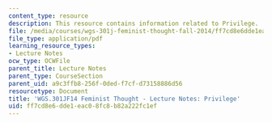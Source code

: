 ```yaml
---
content_type: resource
description: This resource contains information related to Privilege.
file: /media/courses/wgs-301j-feminist-thought-fall-2014/ff7cd8e6dde1eac08fc8b82a222fc1ef_MITWGS_301JF14_Sess3.pdf
file_type: application/pdf
learning_resource_types:
- Lecture Notes
ocw_type: OCWFile
parent_title: Lecture Notes
parent_type: CourseSection
parent_uid: a9c3ffb8-256f-0ded-f7cf-d73158886d56
resourcetype: Document
title: 'WGS.301JF14 Feminist Thought - Lecture Notes: Privilege'
uid: ff7cd8e6-dde1-eac0-8fc8-b82a222fc1ef
---
```

